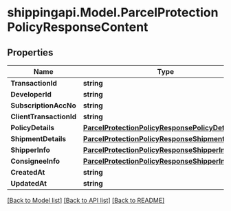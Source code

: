 
# shippingapi.Model.ParcelProtectionPolicyResponseContent

## Properties

Name | Type | Description | Notes
------------ | ------------- | ------------- | -------------
**TransactionId** | **string** |  | [optional] 
**DeveloperId** | **string** |  | [optional] 
**SubscriptionAccNo** | **string** |  | [optional] 
**ClientTransactionId** | **string** |  | [optional] 
**PolicyDetails** | [**ParcelProtectionPolicyResponsePolicyDetails**](ParcelProtectionPolicyResponsePolicyDetails.md) |  | [optional] 
**ShipmentDetails** | [**ParcelProtectionPolicyResponseShipmentDetails**](ParcelProtectionPolicyResponseShipmentDetails.md) |  | [optional] 
**ShipperInfo** | [**ParcelProtectionPolicyResponseShipperInfo**](ParcelProtectionPolicyResponseShipperInfo.md) |  | [optional] 
**ConsigneeInfo** | [**ParcelProtectionPolicyResponseShipperInfo**](ParcelProtectionPolicyResponseShipperInfo.md) |  | [optional] 
**CreatedAt** | **string** |  | [optional] 
**UpdatedAt** | **string** |  | [optional] 

[[Back to Model list]](../README.md#documentation-for-models)
[[Back to API list]](../README.md#documentation-for-api-endpoints)
[[Back to README]](../README.md)

